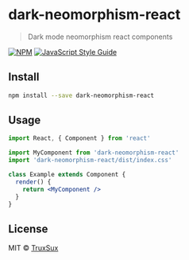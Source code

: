 # dark-neomorphism-react

> Dark mode neomorphism react components

[![NPM](https://img.shields.io/npm/v/dark-neomorphism-react.svg)](https://www.npmjs.com/package/dark-neomorphism-react) [![JavaScript Style Guide](https://img.shields.io/badge/code_style-standard-brightgreen.svg)](https://standardjs.com)

## Install

```bash
npm install --save dark-neomorphism-react
```

## Usage

```jsx
import React, { Component } from 'react'

import MyComponent from 'dark-neomorphism-react'
import 'dark-neomorphism-react/dist/index.css'

class Example extends Component {
  render() {
    return <MyComponent />
  }
}
```

## License

MIT © [TruxSux](https://github.com/TruxSux)
